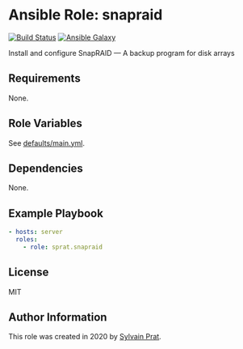 Ansible Role: snapraid
======================

[![Build Status][build_badge]][build_link]
[![Ansible Galaxy][galaxy_badge]][galaxy_link]

Install and configure SnapRAID — A backup program for disk arrays

Requirements
------------

None.

Role Variables
--------------

See [defaults/main.yml](defaults/main.yml).

Dependencies
------------

None.

Example Playbook
----------------

```yaml
- hosts: server
  roles:
    - role: sprat.snapraid
```

License
-------

MIT

Author Information
------------------

This role was created in 2020 by [Sylvain Prat](https://github.com/sprat).


[build_badge]:  https://img.shields.io/github/workflow/status/sprat/ansible-role-snapraid/CI
[build_link]:   https://github.com/sprat/ansible-role-snapraid/actions?query=workflow:CI
[galaxy_badge]: https://img.shields.io/ansible/role/51519
[galaxy_link]:  https://galaxy.ansible.com/sprat/snapraid
